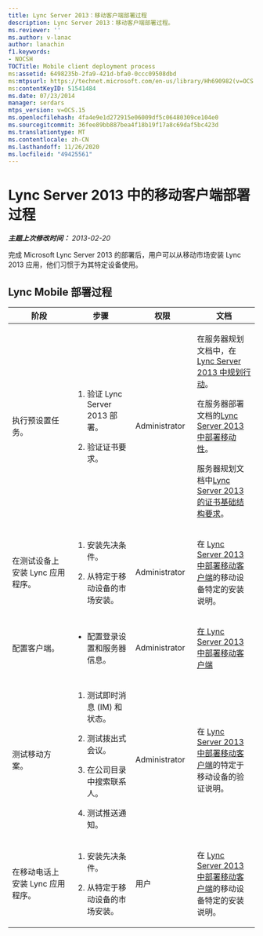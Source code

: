 ```yaml
---
title: Lync Server 2013：移动客户端部署过程
description: Lync Server 2013：移动客户端部署过程。
ms.reviewer: ''
ms.author: v-lanac
author: lanachin
f1.keywords:
- NOCSH
TOCTitle: Mobile client deployment process
ms:assetid: 6498235b-2fa9-421d-bfa0-0ccc09508dbd
ms:mtpsurl: https://technet.microsoft.com/en-us/library/Hh690982(v=OCS.15)
ms:contentKeyID: 51541484
ms.date: 07/23/2014
manager: serdars
mtps_version: v=OCS.15
ms.openlocfilehash: 4fa4e9e1d272915e06009df5c06480309ce104e0
ms.sourcegitcommit: 36fee89bb887bea4f18b19f17a8c69daf5bc423d
ms.translationtype: MT
ms.contentlocale: zh-CN
ms.lasthandoff: 11/26/2020
ms.locfileid: "49425561"
---
```

# <a name="mobile-client-deployment-process-in-lync-server-2013"></a>Lync Server 2013 中的移动客户端部署过程

<div data-xmlns="http://www.w3.org/1999/xhtml">

<div class="topic" data-xmlns="http://www.w3.org/1999/xhtml" data-msxsl="urn:schemas-microsoft-com:xslt" data-cs="https://msdn.microsoft.com/">

<div data-asp="https://msdn2.microsoft.com/asp">



</div>

<div id="mainSection">

<div id="mainBody">

<span> </span>

_**主题上次修改时间：** 2013-02-20_

完成 Microsoft Lync Server 2013 的部署后，用户可以从移动市场安装 Lync 2013 应用，他们习惯于为其特定设备使用。

<div>

## <a name="lync-mobile-deployment-process"></a>Lync Mobile 部署过程


<table>
<colgroup>
<col style="width: 25%" />
<col style="width: 25%" />
<col style="width: 25%" />
<col style="width: 25%" />
</colgroup>
<thead>
<tr class="header">
<th>阶段</th>
<th>步骤</th>
<th>权限</th>
<th>文档</th>
</tr>
</thead>
<tbody>
<tr class="odd">
<td><p>执行预设置任务。</p></td>
<td><ol>
<li><p>验证 Lync Server 2013 部署。</p></li>
<li><p>验证证书要求。</p></li>
</ol></td>
<td><p>Administrator</p></td>
<td><p>在服务器规划文档中，在<a href="lync-server-2013-planning-for-mobility.md">Lync Server 2013 中规划行动</a>。</p>
<p>在服务器部署文档的<a href="lync-server-2013-deploying-mobility.md">Lync Server 2013 中部署移动性</a>。</p>
<p>服务器规划文档中<a href="lync-server-2013-certificate-infrastructure-requirements.md">Lync Server 2013 的证书基础结构要求</a>。</p></td>
</tr>
<tr class="even">
<td><p>在测试设备上安装 Lync 应用程序。</p></td>
<td><ol>
<li><p>安装先决条件。</p></li>
<li><p>从特定于移动设备的市场安装。</p></li>
</ol></td>
<td><p>Administrator</p></td>
<td><p>在 <a href="lync-server-2013-deploying-mobile-clients.md">Lync Server 2013 中部署移动客户端</a>的移动设备特定的安装说明。</p></td>
</tr>
<tr class="odd">
<td><p>配置客户端。</p></td>
<td><ul>
<li><p>配置登录设置和服务器信息。</p></li>
</ul></td>
<td><p>Administrator</p></td>
<td><p><a href="lync-server-2013-deploying-mobile-clients.md">在 Lync Server 2013 中部署移动客户端</a></p></td>
</tr>
<tr class="even">
<td><p>测试移动方案。</p></td>
<td><ol>
<li><p>测试即时消息 (IM) 和状态。</p></li>
<li><p>测试拨出式会议。</p></li>
<li><p>在公司目录中搜索联系人。</p></li>
<li><p>测试推送通知。</p></li>
</ol></td>
<td><p>Administrator</p></td>
<td><p>在 <a href="lync-server-2013-deploying-mobile-clients.md">Lync Server 2013 中部署移动客户端</a>的特定于移动设备的验证说明。</p></td>
</tr>
<tr class="odd">
<td><p>在移动电话上安装 Lync 应用程序。</p></td>
<td><ol>
<li><p>安装先决条件。</p></li>
<li><p>从特定于移动设备的市场安装。</p></li>
</ol></td>
<td><p>用户</p></td>
<td><p>在 <a href="lync-server-2013-deploying-mobile-clients.md">Lync Server 2013 中部署移动客户端</a>的移动设备特定的安装说明。</p></td>
</tr>
</tbody>
</table>


</div>

</div>

<span> </span>

</div>

</div>

</div>

